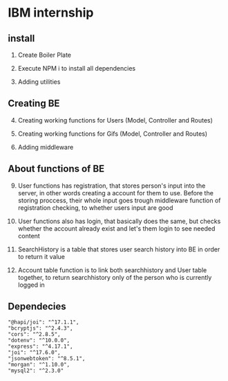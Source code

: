 # IBM internship

## install

1. Create Boiler Plate 

2. Execute NPM i to install all dependencies

3. Adding utilities


## Creating BE

4. Creating working functions for Users (Model, Controller and Routes)

5. Creating working functions for Gifs (Model, Controller and Routes)


8. Adding middleware

## About functions of BE

9. User functions has registration, that stores person's input into the server, in other words creating a account for them to use. Before the storing proccess, their whole input goes trough middleware function of registration checking, to whether users input are good

10. User functions also has login, that basically does the same, but checks whether the account already exist and let's them login to see needed content

11. SearchHistory is a table that stores user search history into BE in order to return it value

12. Account table function is to link both searchhistory and User table together, to return searchhistory only of the person who is currently logged in


## Dependecies 

    "@hapi/joi": "^17.1.1",
    "bcryptjs": "^2.4.3",
    "cors": "^2.8.5",
    "dotenv": "^10.0.0",
    "express": "^4.17.1",
    "joi": "^17.6.0",
    "jsonwebtoken": "^8.5.1",
    "morgan": "^1.10.0",
    "mysql2": "^2.3.0"



##





